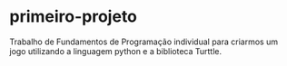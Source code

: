 # primeiro-projeto
Trabalho de Fundamentos de Programação individual para criarmos um jogo utilizando a linguagem python e a biblioteca Turttle.
